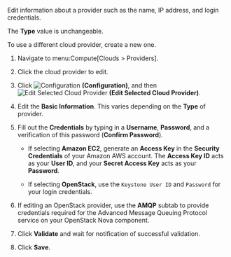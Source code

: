 Edit information about a provider such as the name, IP address, and
login credentials.

<div class="note">

The **Type** value is unchangeable.

</div>

To use a different cloud provider, create a new one.

1.  Navigate to menu:Compute\[Clouds \> Providers\].

2.  Click the cloud provider to edit.

3.  Click ![Configuration](1847.png) **(Configuration)**, and then
    ![Edit Selected Cloud Provider](1851.png) **(Edit Selected Cloud
    Provider)**.

4.  Edit the **Basic Information**. This varies depending on the
    **Type** of provider.

5.  Fill out the **Credentials** by typing in a **Username**,
    **Password**, and a verification of this password (**Confirm
    Password**).
    
      - If selecting **Amazon EC2**, generate an **Access Key** in the
        **Security Credentials** of your Amazon AWS account. The
        **Access Key ID** acts as your **User ID**, and your **Secret
        Access Key** acts as your **Password**.
    
      - If selecting **OpenStack**, use the `Keystone User ID` and
        `Password` for your login credentials.

6.  If editing an OpenStack provider, use the **AMQP** subtab to provide
    credentials required for the Advanced Message Queuing Protocol
    service on your OpenStack Nova component.

7.  Click **Validate** and wait for notification of successful
    validation.

8.  Click **Save**.
